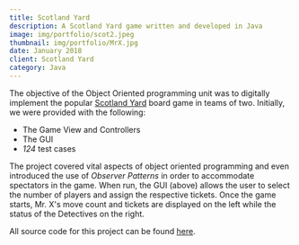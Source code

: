 ```yaml
---
title: Scotland Yard
description: A Scotland Yard game written and developed in Java
image: img/portfolio/scot2.jpeg
thumbnail: img/portfolio/MrX.jpg
date: January 2018
client: Scotland Yard
category: Java
---
```

The objective of the Object Oriented programming unit was to digitally implement the
popular [Scotland Yard](https://en.wikipedia.org/wiki/Scotland_Yard_(board_game)) board game in teams of two. Initially, we were provided with the following:
* The Game View and Controllers
* The GUI
* _124_ test cases

The project covered vital aspects of object oriented programming and even introduced
the use of _Observer Patterns_ in order to accommodate spectators in the game. When run,
the GUI (above) allows the user to select the number of players and assign the respective
tickets. Once the game starts, Mr. X's move count and tickets are displayed on the left
while the status of the Detectives on the right.

All source code for this project can be found [here](https://github.com/AselKitulagoda/ScotlandYardGame).
